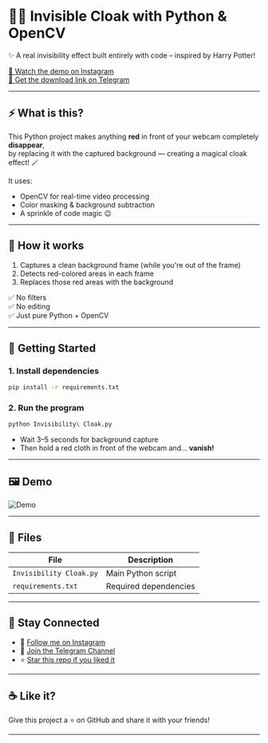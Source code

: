 # 🧙‍♂️ Invisible Cloak with Python & OpenCV  
✨ A real invisibility effect built entirely with code – inspired by Harry Potter!

[🎥 Watch the demo on Instagram](https://www.instagram.com/Deepnamic)  
[📲 Get the download link on Telegram](https://t.me/Deepnamic)

---

## ⚡ What is this?

This Python project makes anything **red** in front of your webcam completely **disappear**,  
by replacing it with the captured background — creating a magical cloak effect! 🪄

It uses:
- OpenCV for real-time video processing
- Color masking & background subtraction
- A sprinkle of code magic 😉

---

## 🧠 How it works

1. Captures a clean background frame (while you're out of the frame)
2. Detects red-colored areas in each frame
3. Replaces those red areas with the background

✅ No filters  
✅ No editing  
✅ Just pure Python + OpenCV

---

## 🚀 Getting Started

### 1. Install dependencies

```bash
pip install -r requirements.txt
```

### 2. Run the program

```bash
python Invisibility\ Cloak.py
```

- Wait 3–5 seconds for background capture  
- Then hold a red cloth in front of the webcam and... **vanish!**

---

## 🖼 Demo

![Demo](https://raw.githubusercontent.com/Elenor274/invisible-cloak/main/sample.gif)

---

## 📁 Files

| File | Description |
|------|-------------|
| `Invisibility Cloak.py` | Main Python script |
| `requirements.txt`     | Required dependencies |

---

## 📡 Stay Connected

- 📌 [Follow me on Instagram](https://www.instagram.com/Deepnamic)
- 💬 [Join the Telegram Channel](https://t.me/Deepnamic)
- ⭐ [Star this repo if you liked it](https://github.com/Elenor274/invisible-cloak)

---

## ☕ Like it?

Give this project a ⭐ on GitHub and share it with your friends!

---
